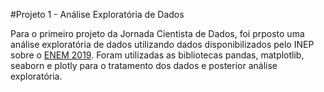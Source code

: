 #Projeto 1 - Análise Exploratória de Dados

Para o primeiro projeto da Jornada Cientista de Dados, foi prposto uma análise exploratória de dados utilizando dados disponibilizados pelo INEP sobre o [ENEM 2019](https://www.gov.br/inep/pt-br/areas-de-atuacao/avaliacao-e-exames-educacionais/enem). Foram utilizadas as bibliotecas pandas, matplotlib, seaborn e plotly para o tratamento dos dados e posterior análise exploratória. 

